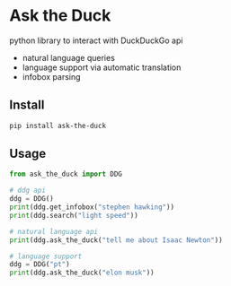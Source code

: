 # Ask the Duck

python library to interact with DuckDuckGo api

- natural language queries
- language support via automatic translation
- infobox parsing

## Install

```bash
pip install ask-the-duck
```

## Usage

```python
from ask_the_duck import DDG

# ddg api
ddg = DDG()
print(ddg.get_infobox("stephen hawking"))
print(ddg.search("light speed"))

# natural language api
print(ddg.ask_the_duck("tell me about Isaac Newton"))

# language support
ddg = DDG("pt")
print(ddg.ask_the_duck("elon musk"))
```
